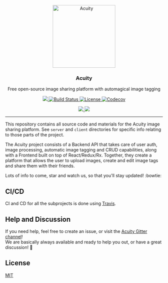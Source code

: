 <p align="center">
    <a href="https://thatimagetagging.site">
        <img src="https://cloud.githubusercontent.com/assets/3519438/19272712/d96cc6e8-8fc9-11e6-90f2-00e7a4156fff.png" alt="Acuity" height="200" />
    </a>
</p>
<h3 align="center">Acuity</h3>
<p align="center">Free open-source image sharing platform with automagical image tagging</p>
<p align="center">
    <a href="https://gitter.im/acuity-project/Lobby">
        <img src="https://img.shields.io/gitter/room/entake/acuity.svg" />
    </a>
    <a href="https://travis-ci.org/Entake/acuity">
        <img src="https://travis-ci.org/Entake/acuity.svg?branch=master" alt="Build Status" />
    </a>
    <a href="https://raw.githubusercontent.com/Entake/acuity/master/LICENSE">
        <img src="https://img.shields.io/badge/license-MIT-blue.svg" alt="License" />
    </a>
    <a href="https://codecov.io/gh/Entake/acuity">
        <img src="https://codecov.io/gh/Entake/acuity/branch/master/graph/badge.svg" alt="Codecov" />
    </a>
</p>
<p align="center">
    <a href="https://hub.docker.com/r/entake/acuity-server/">
        <img src="http://dockeri.co/image/entake/acuity-server" />
    </a>
    <a href="https://hub.docker.com/r/entake/acuity-client/">
        <img src="http://dockeri.co/image/entake/acuity-client" />
    </a>
</p>

---

This repository contains all source code and materials for the Acuity image sharing platform.
See `server` and `client` directories for specific info relating to those parts of the project.

The Acuity project consists of a Backend API that takes care of user auth, image processing, automatic image tagging and CRUD capabilities, along with a Frontend built on top of React/Redux/Rx.
Together, they create a platform that allows the user to upload images, create and edit image tags and share them with their friends.

Lots of info to come, star and watch us, so that you'll stay updated! :bowtie:

## CI/CD

CI and CD for all the subprojects is done using [Travis](https://travis-ci.org).

## Help and Discussion
If you need help, feel free to create an issue, or visit the [Acuity Gitter channel](https://gitter.im/acuity-project/Lobby)!  
We are basically always available and ready to help you out, or have a great discussion! :speech_balloon:  

## License

[MIT](https://opensource.org/licenses/mit-license)
